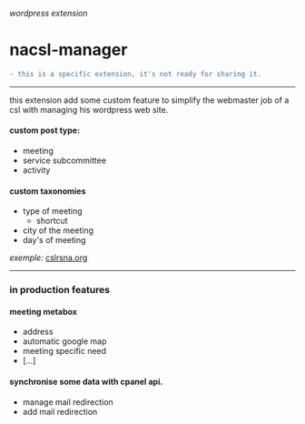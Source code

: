 *wordpress extension*
# nacsl-manager
```diff
- this is a specific extension, it's not ready for sharing it.
```
***

this extension add some custom feature to simplify the webmaster job of a csl with managing his wordpress web site.

#### custom post type:
- meeting
- service subcommittee
- activity

#### custom taxonomies
- type of meeting
  - shortcut
- city of the meeting
- day's of meeting

*exemple:*
[cslrsna.org](https://cslrsna.org)

***
### in production features

#### meeting metabox
- address
- automatic google map
- meeting specific need
- [...]

#### synchronise some data with cpanel api.
- manage mail redirection
- add mail redirection
